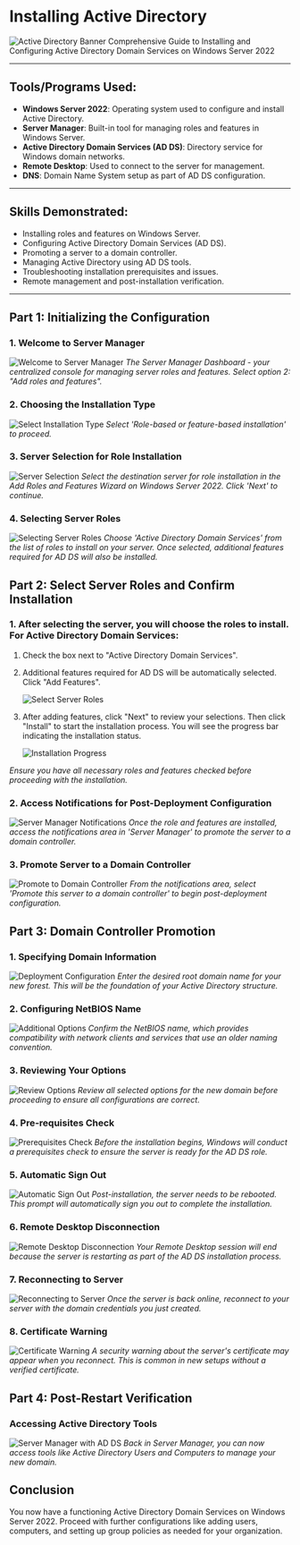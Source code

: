 # Installing Active Directory
![Active Directory Banner](https://github.com/KLavallais/KLavallais/blob/assets/Microsoft-Active-Directory-Banner_0001.png?raw=true)
Comprehensive Guide to Installing and Configuring Active Directory Domain Services on Windows Server 2022

---

## Tools/Programs Used:
- **Windows Server 2022**: Operating system used to configure and install Active Directory.
- **Server Manager**: Built-in tool for managing roles and features in Windows Server.
- **Active Directory Domain Services (AD DS)**: Directory service for Windows domain networks.
- **Remote Desktop**: Used to connect to the server for management.
- **DNS**: Domain Name System setup as part of AD DS configuration.

---

## Skills Demonstrated:
- Installing roles and features on Windows Server.
- Configuring Active Directory Domain Services (AD DS).
- Promoting a server to a domain controller.
- Managing Active Directory using AD DS tools.
- Troubleshooting installation prerequisites and issues.
- Remote management and post-installation verification.

---

## Part 1: Initializing the Configuration

### 1. Welcome to Server Manager
![Welcome to Server Manager](https://github.com/KLavallais/KLavallais/blob/assets/Screenshot_01.png?raw=true)
*The Server Manager Dashboard - your centralized console for managing server roles and features. Select option 2: "Add roles and features".*

### 2. Choosing the Installation Type
![Select Installation Type](https://github.com/KLavallais/KLavallais/blob/assets/Screenshot_02.png?raw=true)
*Select 'Role-based or feature-based installation' to proceed.*

### 3. Server Selection for Role Installation
![Server Selection](https://github.com/KLavallais/KLavallais/blob/assets/Screenshot_03.png?raw=true)
*Select the destination server for role installation in the Add Roles and Features Wizard on Windows Server 2022. Click 'Next' to continue.*

### 4. Selecting Server Roles
![Selecting Server Roles](https://github.com/KLavallais/KLavallais/blob/assets/Screenshot_04.png?raw=true)
*Choose 'Active Directory Domain Services' from the list of roles to install on your server. Once selected, additional features required for AD DS will also be installed.*

## Part 2: Select Server Roles and Confirm Installation

### 1. After selecting the server, you will choose the roles to install. For Active Directory Domain Services:

1. Check the box next to "Active Directory Domain Services".
2. Additional features required for AD DS will be automatically selected. Click "Add Features".

   ![Select Server Roles](https://github.com/KLavallais/KLavallais/blob/assets/Screenshot_05.png?raw=true)

3. After adding features, click "Next" to review your selections. Then click "Install" to start the installation process. You will see the progress bar indicating the installation status.

   ![Installation Progress](https://github.com/KLavallais/KLavallais/blob/assets/Screenshot_06.png?raw=true)

*Ensure you have all necessary roles and features checked before proceeding with the installation.*

### 2. Access Notifications for Post-Deployment Configuration
![Server Manager Notifications](https://github.com/KLavallais/KLavallais/blob/assets/Screenshot_07.png?raw=true)
*Once the role and features are installed, access the notifications area in 'Server Manager' to promote the server to a domain controller.*

### 3. Promote Server to a Domain Controller
![Promote to Domain Controller](https://github.com/KLavallais/KLavallais/blob/assets/Screenshot_08.png?raw=true)
*From the notifications area, select 'Promote this server to a domain controller' to begin post-deployment configuration.*

## Part 3: Domain Controller Promotion

### 1. Specifying Domain Information
![Deployment Configuration](https://github.com/KLavallais/KLavallais/blob/assets/Screenshot_09.png?raw=true)
*Enter the desired root domain name for your new forest. This will be the foundation of your Active Directory structure.*

### 2. Configuring NetBIOS Name
![Additional Options](https://github.com/KLavallais/KLavallais/blob/assets/Screenshot_10.png?raw=true)
*Confirm the NetBIOS name, which provides compatibility with network clients and services that use an older naming convention.*

### 3. Reviewing Your Options
![Review Options](https://github.com/KLavallais/KLavallais/blob/assets/Screenshot_11.png?raw=true)
*Review all selected options for the new domain before proceeding to ensure all configurations are correct.*

### 4. Pre-requisites Check
![Prerequisites Check](https://github.com/KLavallais/KLavallais/blob/assets/Screenshot_12.png?raw=true)
*Before the installation begins, Windows will conduct a prerequisites check to ensure the server is ready for the AD DS role.*

### 5. Automatic Sign Out
![Automatic Sign Out](https://github.com/KLavallais/KLavallais/blob/assets/Screenshot_13.png?raw=true)
*Post-installation, the server needs to be rebooted. This prompt will automatically sign you out to complete the installation.*

### 6. Remote Desktop Disconnection
![Remote Desktop Disconnection](https://github.com/KLavallais/KLavallais/blob/assets/Screenshot_14.png?raw=true)
*Your Remote Desktop session will end because the server is restarting as part of the AD DS installation process.*

### 7. Reconnecting to Server
![Reconnecting to Server](https://github.com/KLavallais/KLavallais/blob/assets/Screenshot_15.png?raw=true)
*Once the server is back online, reconnect to your server with the domain credentials you just created.*

### 8. Certificate Warning
![Certificate Warning](https://github.com/KLavallais/KLavallais/blob/assets/Screenshot_16.png?raw=true)
*A security warning about the server's certificate may appear when you reconnect. This is common in new setups without a verified certificate.*

## Part 4: Post-Restart Verification

### Accessing Active Directory Tools
![Server Manager with AD DS](https://github.com/KLavallais/KLavallais/blob/assets/Screenshot_17.png?raw=true)
*Back in Server Manager, you can now access tools like Active Directory Users and Computers to manage your new domain.*

## Conclusion
You now have a functioning Active Directory Domain Services on Windows Server 2022. Proceed with further configurations like adding users, computers, and setting up group policies as needed for your organization.
